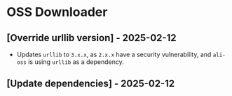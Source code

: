 # OSS Downloader

## [Override urllib version] - 2025-02-12

- Updates `urllib` to `3.x.x`, as `2.x.x` have a security vulnerability, and `ali-oss` is using `urllib` as a dependency.

## [Update dependencies] - 2025-02-12
